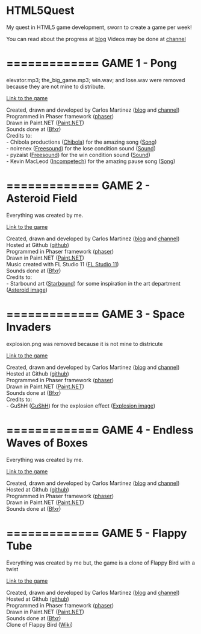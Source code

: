HTML5Quest
==========

My quest in HTML5 game development, sworn to create a game per week!

You can read about the progress at <a href="http://ctmartinez1992.blogspot.pt">blog</a>
Videos may be done at <a href="http://www.youtube.com/channel/UCQ649wgg3_M_C_2HDXkNApQ">channel</a>

=============
GAME 1 - Pong
=============

elevator.mp3; the_big_game.mp3; win.wav; and lose.wav were removed because they are not mine to distribute.

<a href="https://dl.dropboxusercontent.com/u/52790690/HTML5%20GD/game1/default.htm">Link to the game</a>

Created, drawn and developed by Carlos Martinez (<a href="http://ctmartinez1992.blogspot.pt">blog</a> and <a href="http://www.youtube.com/channel/UCQ649wgg3_M_C_2HDXkNApQ">channel</a>)<br>
        Programmed in Phaser framework (<a href="http://phaser.io">phaser</a>)<br>
        Drawn in Paint.NET (<a href="http://www.getpaint.net">Paint.NET</a>)<br>
        Sounds done at (<a href="http://www.bfxr.net">Bfxr</a>)<br>
        Credits to:<br>
        - Chibola productions (<a href="http://www.chibola.com">Chibola</a>) for the amazing song (<a href="http://www.chibola.com/the_big_game.mp3">Song</a>)<br>
        - noirenex (<a href="http://www.freesound.org">Freesound</a>) for the lose condition sound (<a href="http://www.freesound.org/people/noirenex/sounds/159408">Sound</a>)<br>
        - pyzaist (<a href="http://www.freesound.org">Freesound</a>) for the win condition sound (<a href="http://www.freesound.org/people/pyzaist/sounds/118655">Sound</a>)<br>
        - Kevin MacLeod (<a href="http://www.incompetech.com">Incompetech</a>) for the amazing pause song (<a href="http://incompetech.com/music/royalty-free/index.html?isrc=USUAN1300012">Song</a>)

=============
GAME 2 - Asteroid Field
=============

Everything was created by me.

<a href="https://dl.dropboxusercontent.com/u/52790690/HTML5%20GD/game2/game2/default.htm">Link to the game</a>

Created, drawn and developed by Carlos Martinez (<a href="http://ctmartinez1992.blogspot.pt">blog</a> and <a href="http://www.youtube.com/channel/UCQ649wgg3_M_C_2HDXkNApQ">channel</a>)<br>
        Hosted at Github (<a href="https://github.com/ctmartinez1992/HTML5Quest">github</a>)<br>
        Programmed in Phaser framework (<a href="http://phaser.io">phaser</a>)<br>
        Drawn in Paint.NET (<a href="http://www.getpaint.net">Paint.NET</a>)<br>
        Music created with FL Studio 11 (<a href="http://www.image-line.com/flstudio">FL Studio 11</a>)<br>
        Sounds done at (<a href="http://www.bfxr.net">Bfxr</a>)<br>
        Credits to:<br>
        - Starbound art (<a href="http://playstarbound.com/">Starbound</a>) for some inspiration in the art department (<a href="http://starbound.gamepedia.com/File:Main-page-asteroid.png">Asteroid image</a>)

=============
GAME 3 - Space Invaders
=============

explosion.png was removed because it is not mine to districute

<a href="https://dl.dropboxusercontent.com/u/52790690/HTML5%20GD/game3/game3/default.htm">Link to the game</a>

Created, drawn and developed by Carlos Martinez (<a href="http://ctmartinez1992.blogspot.pt">blog</a> and <a href="http://www.youtube.com/channel/UCQ649wgg3_M_C_2HDXkNApQ">channel</a>)<br>
        Hosted at Github (<a href="https://github.com/ctmartinez1992/HTML5Quest">github</a>)<br>
        Programmed in Phaser framework (<a href="http://phaser.io">phaser</a>)<br>
        Drawn in Paint.NET (<a href="http://www.getpaint.net">Paint.NET</a>)<br>
        Sounds done at (<a href="http://www.bfxr.net">Bfxr</a>)<br>
        Credits to:<br>
        - GuShH (<a href="http://gushh.net/blog">GuShH</a>) for the explosion effect (<a href="http://gushh.net/blog/free-game-sprites-explosion-1">Explosion image</a>)<br>

=============
GAME 4 - Endless Waves of Boxes
=============

Everything was created by me.

<a href="https://dl.dropboxusercontent.com/u/52790690/HTML5%20GD/game4/game4/default.htm">Link to the game</a>

Created, drawn and developed by Carlos Martinez (<a href="http://ctmartinez1992.blogspot.pt">blog</a> and <a href="http://www.youtube.com/channel/UCQ649wgg3_M_C_2HDXkNApQ">channel</a>)<br>
        Hosted at Github (<a href="https://github.com/ctmartinez1992/HTML5Quest">github</a>)<br>
        Programmed in Phaser framework (<a href="http://phaser.io">phaser</a>)<br>
        Drawn in Paint.NET (<a href="http://www.getpaint.net">Paint.NET</a>)<br>
        Sounds done at (<a href="http://www.bfxr.net">Bfxr</a>)<br>

=============
GAME 5 - Flappy Tube
=============

Everything was created by me but, the game is a clone of Flappy Bird with a twist

<a href="https://dl.dropboxusercontent.com/u/52790690/HTML5%20GD/game5/index.html">Link to the game</a>

Created, drawn and developed by Carlos Martinez (<a href="http://ctmartinez1992.blogspot.pt">blog</a> and <a href="http://www.youtube.com/channel/UCQ649wgg3_M_C_2HDXkNApQ">channel</a>)<br>
        Hosted at Github (<a href="https://github.com/ctmartinez1992/HTML5Quest">github</a>)<br>
        Programmed in Phaser framework (<a href="http://phaser.io">phaser</a>)<br>
        Drawn in Paint.NET (<a href="http://www.getpaint.net">Paint.NET</a>)<br>
        Sounds done at (<a href="http://www.bfxr.net">Bfxr</a>)<br>
	Clone of Flappy Bird (<a href="http://en.wikipedia.org/wiki/Flappy_Bird">Wiki</a>)<br>
